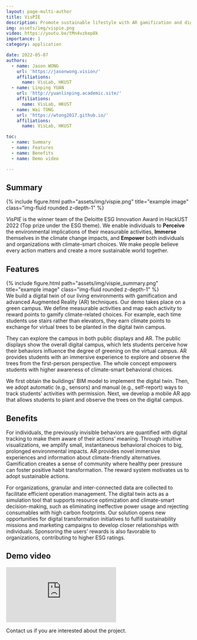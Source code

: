 ```yaml
---
layout: page-multi-author
title: VisPIE
description: Promote sustainable lifestyle with AR gamification and digital twin
img: assets/img/vispie.png
video: https://youtu.be/tMn4vzkep8k
importance: 1
category: application

date: 2022-05-07
authors:
  - name: Jason WONG
    url: 'https://jasonwong.vision/'
    affiliations:
      name: VisLab, HKUST
  - name: Linping YUAN
    url: 'http://yuanlinping.academic.site/'
    affiliations:
      name: VisLab, HKUST
  - name: Wai TONG
    url: 'https://wtong2017.github.io/'
    affiliations:
      name: VisLab, HKUST

toc:
  - name: Summary
  - name: Features
  - name: Benefits
  - name: Demo video

---
```

## Summary
<div class="col-sm mt-3 mt-md-0">
    {% include figure.html path="assets/img/vispie.png" title="example image" class="img-fluid rounded z-depth-1" %}
</div>

*VisPIE* is the winner team of the Deloitte ESG Innovation Award in HackUST 2022 (Top prize under the ESG theme). We enable individuals to **Perceive** the environmental implications of their measurable activities, **Immerse** themselves in the climate change impacts, and **Empower** both individuals and organizations with climate-smart choices. We make people believe every action matters and create a more sustainable world together.

## Features
<div class="col-sm mt-3 mt-md-0">
    {% include figure.html path="assets/img/vispie_summary.png" title="example image" class="img-fluid rounded z-depth-1" %}
</div>
We build a digital twin of our living environments with gamification and advanced Augmented Reality (AR) techniques. Our demo takes place on a green campus. We define measurable activities and map each activity to reward points to gamify climate-related choices. For example, each time students use stairs rather than elevators, they earn climate points to exchange for virtual trees to be planted in the digital twin campus.

They can explore the campus in both public displays and AR. The public displays show the overall digital campus, which lets students perceive how their behaviors influence the degree of greening on the virtual campus. AR provides students with an immersive experience to explore and observe the trees from the first-person perspective. The whole concept empowers students with higher awareness of climate-smart behavioral choices.

We first obtain the buildings’ BIM model to implement the digital twin. Then, we adopt automatic (e.g., sensors) and manual (e.g., self-report) ways to track students’ activities with permission. Next, we develop a mobile AR app that allows students to plant and observe the trees on the digital campus.

## Benefits
For individuals, the previously invisible behaviors are quantified with digital tracking to make them aware of their actions’ meaning. Through intuitive visualizations, we amplify small, instantaneous behavioral choices to big, prolonged environmental impacts. AR provides novel immersive experiences and information about climate-friendly alternatives. Gamification creates a sense of community where healthy peer pressure can foster positive habit transformation. The reward system motivates us to adopt sustainable actions.

For organizations, granular and inter-connected data are collected to facilitate efficient operation management. The digital twin acts as a simulation tool that supports resource optimization and climate-smart decision-making, such as eliminating ineffective power usage and rejecting consumables with high carbon footprints. Our solution opens new opportunities for digital transformation initiatives to fulfill sustainability missions and marketing campaigns to develop closer relationships with individuals. Sponsoring the users’ rewards is also favorable to organizations, contributing to higher ESG ratings.

## Demo video
<div class="iframe-container">
    <iframe class="iframe-responsive" src="https://www.youtube.com/embed/tMn4vzkep8k" title="YouTube video player" frameborder="0" allow="accelerometer; autoplay; clipboard-write; encrypted-media; gyroscope; picture-in-picture" allowfullscreen></iframe>
</div>

Contact us if you are interested about the project.